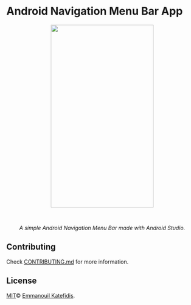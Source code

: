 # Android Navigation Menu Bar App
<p align="center">
   <img src="https://i.imgur.com/Rt157Ux.png" width="270" height="480">
</p>
<br>
<i>
<p align="center">
  A simple Android Navigation Menu Bar made with Android Studio.
</p>
</i>

## Contributing

Check [CONTRIBUTING.md](CONTRIBUTING.md) for more information.

## License

[MIT](LICENSE)© <a href="https://github.com/man0s">Emmanouil Katefidis</a>.

